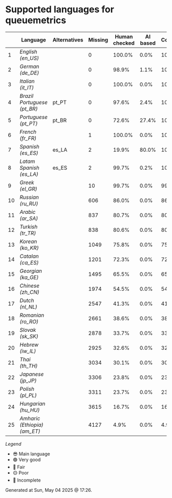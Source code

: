 # Supported languages for queuemetrics

|  | Language | Alternatives | Missing | Human checked | AI based | Completion |   |
|--|----------|--------------|---------|---------------|----------|------------|---|
| 1 | *English (en_US)* |  | 0 | 100.0% | 0.0% | 100.0% | 😎 |
| 2 | *German (de_DE)* |  | 0 | 98.9% | 1.1% | 100.0% | 🟢 |
| 3 | *Italian (it_IT)* |  | 0 | 100.0% | 0.0% | 100.0% | 🟢 |
| 4 | *Brazil Portuguese (pt_BR)* | pt_PT | 0 | 97.6% | 2.4% | 100.0% | 🟢 |
| 5 | *Portuguese (pt_PT)* | pt_BR | 0 | 72.6% | 27.4% | 100.0% | 🟢 |
| 6 | *French (fr_FR)* |  | 1 | 100.0% | 0.0% | 100.0% | 🟢 |
| 7 | *Spanish (es_ES)* | es_LA | 2 | 19.9% | 80.0% | 100.0% | 🟢 |
| 8 | *Latam Spanish (es_LA)* | es_ES | 2 | 99.7% | 0.2% | 100.0% | 🟢 |
| 9 | *Greek (el_GR)* |  | 10 | 99.7% | 0.0% | 99.8% | 🟢 |
| 10 | *Russian (ru_RU)* |  | 606 | 86.0% | 0.0% | 86.0% | 🔵 |
| 11 | *Arabic (ar_SA)* |  | 837 | 80.7% | 0.0% | 80.7% | 🟡 |
| 12 | *Turkish (tr_TR)* |  | 838 | 80.6% | 0.0% | 80.7% | 🟡 |
| 13 | *Korean (ko_KR)* |  | 1049 | 75.8% | 0.0% | 75.8% | 🟡 |
| 14 | *Catalan (ca_ES)* |  | 1201 | 72.3% | 0.0% | 72.3% | 🟡 |
| 15 | *Georgian (ka_GE)* |  | 1495 | 65.5% | 0.0% | 65.5% | 🔴 |
| 16 | *Chinese (zh_CN)* |  | 1974 | 54.5% | 0.0% | 54.5% | 🔴 |
| 17 | *Dutch (nl_NL)* |  | 2547 | 41.3% | 0.0% | 41.3% | 🔴 |
| 18 | *Romanian (ro_RO)* |  | 2661 | 38.6% | 0.0% | 38.7% | 🔴 |
| 19 | *Slovak (sk_SK)* |  | 2878 | 33.7% | 0.0% | 33.7% | 🔴 |
| 20 | *Hebrew (iw_IL)* |  | 2925 | 32.6% | 0.0% | 32.6% | 🔴 |
| 21 | *Thai (th_TH)* |  | 3034 | 30.1% | 0.0% | 30.1% | 🔴 |
| 22 | *Japanese (jp_JP)* |  | 3306 | 23.8% | 0.0% | 23.8% | 🔴 |
| 23 | *Polish (pl_PL)* |  | 3311 | 23.7% | 0.0% | 23.7% | 🔴 |
| 24 | *Hungarian (hu_HU)* |  | 3615 | 16.7% | 0.0% | 16.7% | 🔴 |
| 25 | *Amharic (Ethiopia) (am_ET)* |  | 4127 | 4.9% | 0.0% | 4.9% | 🔴 |


*Legend*

- 😎 Main language
- 🟢 Very good
- 🔵 Fair
- 🟡 Poor
- 🔴 Incomplete


Generated at Sun, May 04 2025 @ 17:26.

